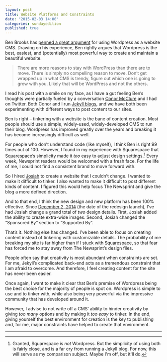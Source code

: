 ```yaml
---
layout: post
title: Website Platforms and Constraints
date: "2015-02-03 14:00"
categories: sundayedition
published: true
---
```



Ben Brooks has [penned a great argument](https://brooksreview.net/2015/01/why-wordpress-should-be-your-only-choice/) for using Wordpress as a website CMS. Drawing on his experience, Ben rightly argues that Wordpress is the best, easiest, and (potentially) most powerful way to create and maintain a beautiful website.
 
> There are more reasons to stay with WordPress than there are to move. There is simply no compelling reason to move. Don’t get wrapped up in what CMS is trendy, figure out which one is going to grow with you. Likely that will be WordPress and not the others.
 
I read his post with a smile on my face, as I have a gut feeling Ben’s thoughts were partially fueled by a conversation [Conor McClure](http://conormcclure.net) and I had on Twitter. Both Conor and I run [Jekyll blogs](http://jekyllrb.com/), and we have both been experimenting with different ways to post content to our sites.
 
Ben is right – tinkering with a website is the bane of content creation. Most people should use a simple, widely-used, widely-developed CMS to run their blog. Wordpress has improved greatly over the years and breaking it has become increasingly difficult as well.
 
For people who don’t understand code (like myself), I think Ben is right 99 times out of 100. However, I found in my experience with Squarespace that Squarespace’s simplicity made it *too* easy to adjust design settings.[^1] Every week, Newsprint readers would be welcomed with a fresh face. For the life of me, I could not find a consistent brand to move forward with.
 
So I hired [Josiah](http://collectif.co) to create a website that I couldn’t change. I wanted to make it difficult to tinker. I also wanted to make it difficult to post different kinds of content. I figured this would help focus The Newsprint and give the blog a more defined direction.
 
And to that end, I think the new design and new platform has been 100% effective. Since [December 2, 2014](http://thenewsprint.co/2014/12/01/year-two/) (the date of the redesign launch), I’ve had Josiah change a grand total of *two* design details. First, Josiah added the ability to create extra-wide images. Second, Josiah changed the “Sponsored By” section to “Supported By”.
 
That’s it. Nothing else has changed. I’ve been able to focus on creating content instead of tinkering with customizable details. The probability of me breaking my site is far higher than if I stuck with Squarespace, so that fear has forced me to stay away from The Newsprint’s design files.
 
People often say that creativity is most abundant when constraints are set. For me, Jekyll’s complicated back-end acts as a tremendous constraint that I am afraid to overcome. And therefore, I feel creating content for the site has never been easier.
 
Once again, I want to make it clear that Ben’s premise of Wordpress being the best choice for the majority of people is spot on. Wordpress is simple to use and to tinker with, while also being very powerful via the impressive community that has developed around it.
 
However, I advise to not write off a CMS’ ability to hinder creativity by giving *too many* options and by making it *too easy* to tinker. In the end, giving yourself the best environment for creation is the key to publishing and, for me, major constraints have helped to create that environment.

---

[^1]: Granted, Squarespace is *not* Wordpress. But the simplicity of using both is fairly close, and is a far cry from running a Jekyll blog. For now, this will serve as my comparison subject. Maybe I'm off, but it'll do.